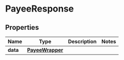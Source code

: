 # PayeeResponse

## Properties
Name | Type | Description | Notes
------------ | ------------- | ------------- | -------------
**data** | [**PayeeWrapper**](PayeeWrapper.md) |  | 


